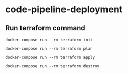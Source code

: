 # code-pipeline-deployment

## Run terraform command

`docker-compose run --rm terraform init`

`docker-compose run --rm terraform plan`

`docker-compose run --rm terraform apply`

`docker-compose run --rm terraform destroy`
